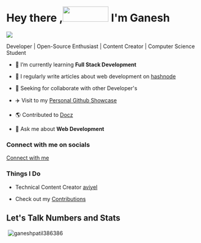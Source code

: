 
<h1>Hey there ,<img height=40px width= 120px src="https://raw.githubusercontent.com/TheDudeThatCode/TheDudeThatCode/master/Assets/Hi.gif"> I'm Ganesh </h1>

![](https://komarev.com/ghpvc/?username=your-github-ganeshpatil386386&style=flat-square)

<p>  Developer | Open-Source Enthusiast | Content Creator | Computer Science Student </p>


- 🌱 I’m currently learning **Full Stack Development**

- 📝 I regularly write articles about web development on [hashnode](https://hashnode.com/@patilganesh1010)

- 🎯 Seeking for collaborate with other Developer's

- ✈️ Visit to my [Personal Github Showcase](https://ganesh-githubshowcase.netlify.app/)

- 🌎 Contributed to [Docz](https://www.docz.site/)

- 💬 Ask me about **Web Development**

<h3>Connect with me on socials</h3>

[Connect with me](https://linktr.ee/ganeshpatil0101)

<h3>Things I Do</h3>

- Technical Content Creator [aviyel](https://aviyel.com/@ganeshpatil)

- Check out my [Contributions](https://aviyel.com/search?term=ganeshpatil)

<h2>Let's Talk Numbers and Stats</h2>

<p>&nbsp;<img align="center"  src="https://github-readme-stats.vercel.app/api?username=ganeshpatil386386&show_icons=true&theme=radical" alt="ganeshpatil386386" /></p>
